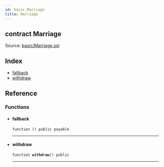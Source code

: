 ```yaml
---
id: basic_Marriage
title: Marriage
---
```


<div class="contract-doc"><div class="contract"><h2 class="contract-header"><span class="contract-kind">contract</span> Marriage</h2><div class="source">Source: <a href="https://github.com/FriendlyUser/solidity-smart-contracts//blob/v0.1.0/contracts/basic/Marriage.sol" target="_blank">basic/Marriage.sol</a></div></div><div class="index"><h2>Index</h2><ul><li><a href="basic_Marriage.html#">fallback</a></li><li><a href="basic_Marriage.html#withdraw">withdraw</a></li></ul></div><div class="reference"><h2>Reference</h2><div class="functions"><h3>Functions</h3><ul><li><div class="item function"><span id="fallback" class="anchor-marker"></span><h4 class="name">fallback</h4><div class="body"><code class="signature">function <strong></strong><span>() </span><span>public </span><span>payable </span></code><hr/></div></div></li><li><div class="item function"><span id="withdraw" class="anchor-marker"></span><h4 class="name">withdraw</h4><div class="body"><code class="signature">function <strong>withdraw</strong><span>() </span><span>public </span></code><hr/></div></div></li></ul></div></div></div>

